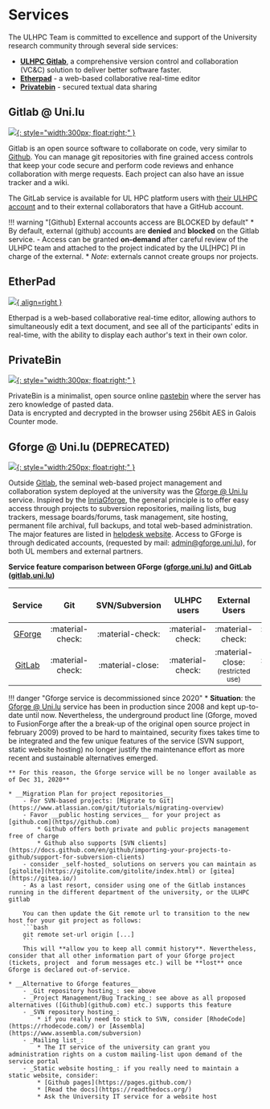 # Services

The ULHPC Team is committed to excellence and support of the University research community through several side services:

* __[ULHPC Gitlab](https://gitlab.uni.lu)__, a comprehensive version control and collaboration (VC&C) solution to deliver better software faster.
* __[Etherpad](https://hpc.uni.lu/pad/)__ - a  web-based collaborative real-time editor
* __[Privatebin](https://hpc.uni.lu/privatebin/)__ - secured textual data sharing

## Gitlab @ Uni.lu

[![](https://gitlab.uni.lu/uploads/-/system/appearance/logo/1/gitlab-logo-gray-rgb-small.png){: style="width:300px; float:right;" }](https://gitlab.uni.lu)

Gitlab is an open source software to collaborate on code, very similar to [Github](https://github..com).
You can manage git repositories with fine grained access controls that keep your code secure and perform code reviews and enhance collaboration with merge requests. Each project can also have an issue tracker and a wiki.

The GitLab service is available for UL HPC platform users with [their ULHPC account](../accounts/index.md) and to their external collaborators that have a GitHub account.

!!! warning "[Github] External accounts access are BLOCKED by default"
    * By default, external (github) accounts are **denied** and **blocked** on the Gitlab service.
         - Access can be granted **on-demand** after careful review of the ULHPC team and attached to the project indicated by the UL[HPC] PI in charge of the external.
    * _Note_: externals cannot create groups nor projects.

## EtherPad

[![](https://upload.wikimedia.org/wikipedia/commons/f/ff/Logo_Etherpad.png){ align=right }](https://hpc.uni.lu/pad/)

Etherpad is a web-based collaborative real-time editor, allowing authors to simultaneously edit a text document, and see all of the participants' edits in real-time, with the ability to display each author's text in their own color.

## PrivateBin

[![](https://privatebin.info/img/logo.png){: style="width:300px; float:right;" }](https://hpc.uni.lu/privatebin/)

PrivateBin is a minimalist, open source online [pastebin](https://en.wikipedia.org/wiki/Pastebin) where the server has zero knowledge of pasted data.
<br/>
Data is encrypted and decrypted in the browser using 256bit AES in Galois Counter mode.

## Gforge @ Uni.lu (DEPRECATED)

[![](https://gforge.uni.lu/images/fusionforge-resized.png){: style="width:250px; float:right;" }](https://gforge.uni.lu)

Outside [Gitlab](https://gitlab.uni.lu), the seminal web-based project management and collaboration system deployed at the university was the [Gforge @ Uni.lu](https://gforge.uni.lu) service.
Inspired by the [InriaGforge](https://gforge.inria.fr/), the general principle is to offer easy access through projects to subversion repositories, mailing lists, bug trackers, message boards/forums, task management, site hosting, permanent file archival, full backups, and total web-based administration. The major features are listed in [helpdesk website](https://helpdesk.gforge.uni.lu/).
Access to GForge is through dedicated accounts, (requested by mail: [admin@gforge.uni.lu](mailto:admin@gforge.uni.lu)), for both UL members and external partners.


**Service feature comparison between GForge ([gforge.uni.lu](https://gforge.uni.lu)) and GitLab ([gitlab.uni.lu](https://gitlab.uni.lu))**

| Service                         | Git              | SVN/Subversion   | ULHPC users      | External Users                                   | Static websites hosting   |
| :-------:                       | :---:            | :--------------: | :-----------:    | :--------------:                                 | :-----------------------: |
| [GForge](https://gforge.uni.lu) | :material-check: | :material-check: | :material-check: | :material-check:                                 | :material-check:          |
| [GitLab](https://gitlab.uni.lu) | :material-check: | :material-close: | :material-check: | :material-close: <br/><small>(restricted use)</small> | :material-close:          |

!!! danger "Gforge service is decommissioned since 2020"
    * __Situation__: the [Gforge @ Uni.lu](https://gforge.uni.lu) service has been in production since 2008 and kept up-to-date until now.
    Nevertheless, the underground product line (Gforge, moved to FusionForge after the a break-up of the original open source project in february 2009) proved to be hard to maintained, security fixes takes time to be integrated and the few unique features of the service (SVN support, static website hosting) no longer justify the maintenance effort as more recent and sustainable alternatives emerged.

    ** For this reason, the Gforge service will be no longer available as of Dec 31, 2020**

    * __Migration Plan for project repositories__
        - For SVN-based projects: [Migrate to Git](https://www.atlassian.com/git/tutorials/migrating-overview)
        - Favor __public hosting services__ for your project as [github.com](https//github.com)
            * Github offers both private and public projects management free of charge
            * Github also supports [SVN clients](https://docs.github.com/en/github/importing-your-projects-to-github/support-for-subversion-clients)
        - consider _self-hosted_ solutions on servers you can maintain as [gitolite](https://gitolite.com/gitolite/index.html) or [gitea](https://gitea.io/)
        - As a last resort, consider using one of the Gitlab instances running in the different department of the university, or the ULHPC gitlab

        You can then update the Git remote url to transition to the new host for your git project as follows:
        ```bash
        git remote set-url origin [...]
        ```
        This will **allow you to keep all commit history**. Nevertheless, consider that all other information part of your Gforge project (tickets, project  and forum messages etc.) will be **lost** once Gforge is declared out-of-service.

    * __Alternative to Gforge features__
        - _Git repository hosting_: see above
        - _Project Management/Bug Tracking_: see above as all proposed alternatives ([Github](github.com) etc.) supports this feature
        - _SVN repository hosting_:
            * if you really need to stick to SVN, consider [RhodeCode](https://rhodecode.com/) or [Assembla](https://www.assembla.com/subversion)
        - _Mailing list_:
            * The IT service of the university can grant you administration rights on a custom mailing-list upon demand of the service portal
        - _Static website hosting_: if you really need to maintain a static website, consider:
            * [Github pages](https://pages.github.com/)
            * [Read the docs](https://readthedocs.org/)
            * Ask the University IT service for a website host
